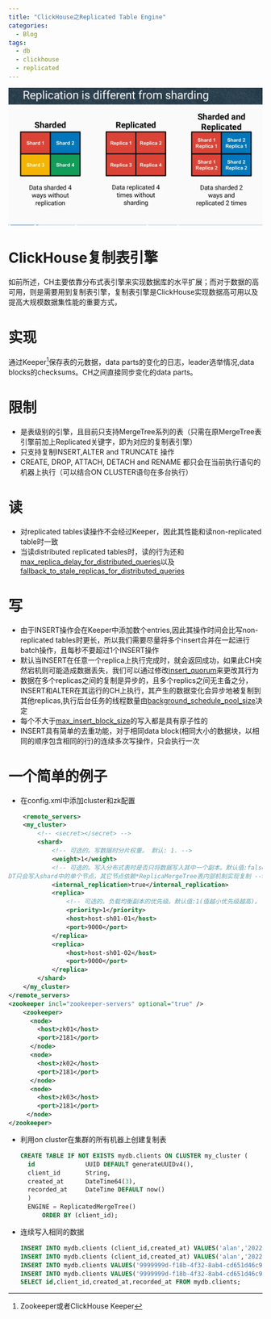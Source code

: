 ```yaml
---
title: "ClickHouse之Replicated Table Engine"
categories:
  - Blog
tags:
  - db
  - clickhouse
  - replicated
---
```

![ClickHouse](/assets/images/replicated-vs-sharding.png "ch")
# ClickHouse复制表引擎
  如前所述，CH主要依靠分布式表引擎来实现数据库的水平扩展；而对于数据的高可用，则是需要用到复制表引擎，复制表引擎是ClickHouse实现数据高可用以及提高大规模数据集性能的重要方式，
# 实现
  通过Keeper[^1]保存表的元数据，data parts的变化的日志，leader选举情况,data blocks的checksums。CH之间直接同步变化的data parts。
# 限制
  - 是表级别的引擎，且目前只支持MergeTree系列的表（只需在原MergeTree表引擎前加上Replicated关键字，即为对应的复制表引擎）
  - 只支持复制INSERT,ALTER and TRUNCATE 操作
  - CREATE, DROP, ATTACH, DETACH and RENAME 都只会在当前执行语句的机器上执行（可以结合ON CLUSTER语句在多台执行） 
   
# 读
  - 对replicated tables读操作不会经过Keeper，因此其性能和读non-replicated table时一致
  - 当读distributed replicated tables时，读的行为还和[max_replica_delay_for_distributed_queries](https://clickhouse.com/docs/en/operations/settings/settings/#settings-max_replica_delay_for_distributed_queries)以及[fallback_to_stale_replicas_for_distributed_queries](https://clickhouse.com/docs/en/operations/settings/settings/#settings-fallback_to_stale_replicas_for_distributed_queries)

# 写
  - 由于INSERT操作会在Keeper中添加数个entries,因此其操作时间会比写non-replicated tables时更长，所以我们需要尽量将多个insert合并在一起进行batch操作，且每秒不要超过1个INSERT操作
  - 默认当INSERT在任意一个replica上执行完成时，就会返回成功，如果此CH突然宕机则可能造成数据丢失，我们可以通过修改[insert_quorum](https://clickhouse.com/docs/en/operations/settings/settings/#settings-insert_quorum)来更改其行为
  - 数据在多个replicas之间的复制是异步的，且多个replics之间无主备之分，INSERT和ALTER在其运行的CH上执行，其产生的数据变化会异步地被复制到其他replicas,执行后台任务的线程数量由[background_schedule_pool_size](https://clickhouse.com/docs/en/operations/settings/settings/#background_schedule_pool_size)决定
  - 每个不大于[max_insert_block_size](https://clickhouse.com/docs/en/operations/settings/settings/#max_insert_block_size)的写入都是具有原子性的
  - INSERT具有简单的去重功能，对于相同data block(相同大小的数据块，以相同的顺序包含相同的行)的连续多次写操作，只会执行一次
  
# 一个简单的例子
- 在config.xml中添加cluster和zk配置
```xml
    <remote_servers>
    <my_cluster>
        <!-- <secret></secret> -->
        <shard>
            <!-- 可选的。写数据时分片权重。 默认: 1. -->
            <weight>1</weight>
            <!-- 可选的。写入分布式表时是否只将数据写入其中一个副本。默认值:false(将数据写入所有副本),设置为ture时，
DT只会写入shard中的单个节点，其它节点依赖*ReplicaMergeTree表内部机制实现复制 -->
            <internal_replication>true</internal_replication>
            <replica>
                <!-- 可选的。负载均衡副本的优先级。默认值:1(值越小优先级越高)。 -->
                <priority>1</priority>
                <host>host-sh01-01</host>
                <port>9000</port>
            </replica>
            <replica>
                <host>host-sh01-02</host>
                <port>9000</port>
            </replica>
        </shard>
    </my_cluster>
</remote_servers>
<zookeeper incl="zookeeper-servers" optional="true" />
    <zookeeper>
      <node>
        <host>zk01</host>
        <port>2181</port>
      </node>
      <node>
        <host>zk02</host>
        <port>2181</port>
      </node>
      <node>
        <host>zk03</host>
        <port>2181</port>
     </node>
</zookeeper>
```
- 利用on cluster在集群的所有机器上创建复制表
  ```sql
  CREATE TABLE IF NOT EXISTS mydb.clients ON CLUSTER my_cluster (
    id              UUID DEFAULT generateUUIDv4(),
    client_id       String,
    created_at      DateTime64(3),
    recorded_at     DateTime DEFAULT now()
    )
    ENGINE = ReplicatedMergeTree()
        ORDER BY (client_id);
  ```

- 连续写入相同的数据
  ```sql
  INSERT INTO mydb.clients (client_id,created_at) VALUES('alan','2022-10-08 09:07:19');
  INSERT INTO mydb.clients (client_id,created_at) VALUES('alan','2022-10-08 09:07:19');
  INSERT INTO mydb.clients VALUES('9999999d-f18b-4f32-8ab4-cd651d46c9ad','same','2022-10-08 00:00:19','2022-11-11 09:07:19');
  INSERT INTO mydb.clients VALUES('9999999d-f18b-4f32-8ab4-cd651d46c9ad','same','2022-10-08 00:00:19','2022-11-11 09:07:19');
  SELECT id,client_id,created_at,recorded_at FROM mydb.clients;
  ```
  
[^1]: Zookeeper或者ClickHouse Keeper 
